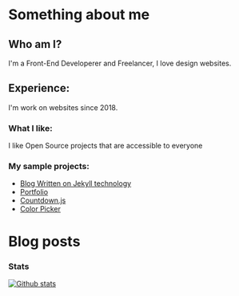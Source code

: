 # Something about me

## Who am I?
 I'm a Front-End Developerer and Freelancer, I love design websites. 

## Experience:
I'm work on websites since 2018.

### What I like:
I like Open Source projects that are accessible to everyone

### My sample projects:

* [Blog Written on Jekyll technology](https://igorkowalczyk.github.io/blog)
* [Portfolio](https://igorkowalczyk.github.io)
* [Countdown.js](https://igorkowalczyk.github.io/countdown.js)
* [Color Picker](https://igorkowalczyk.github.io/color-picker)

# Blog posts
<!-- BLOG-POST-LIST:START -->
<!-- BLOG-POST-LIST:END -->

### Stats
[![Github stats](https://readme-igorkowalczyk.vercel.app/api?username=IgorKowalczyk&show_icons=true&include_all_commits=true)](https://igorkowalczyk.github.io)
